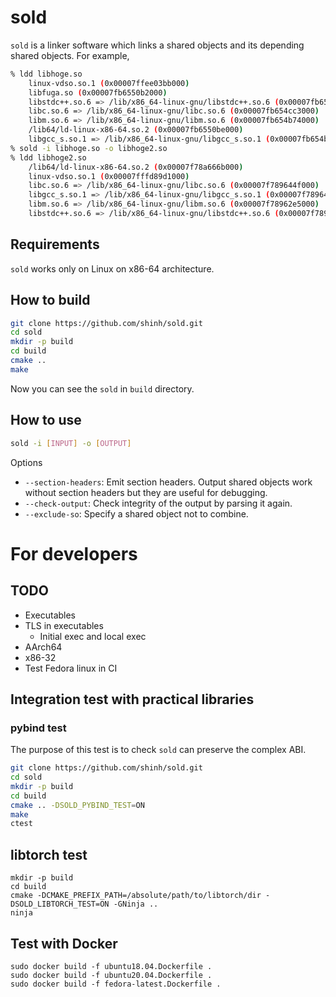 # sold
`sold` is a linker software which links a shared objects and its depending
shared objects. For example,
```bash
% ldd libhoge.so
    linux-vdso.so.1 (0x00007ffee03bb000)
    libfuga.so (0x00007fb6550b2000)
    libstdc++.so.6 => /lib/x86_64-linux-gnu/libstdc++.so.6 (0x00007fb654eb5000)
    libc.so.6 => /lib/x86_64-linux-gnu/libc.so.6 (0x00007fb654cc3000)
    libm.so.6 => /lib/x86_64-linux-gnu/libm.so.6 (0x00007fb654b74000)
    /lib64/ld-linux-x86-64.so.2 (0x00007fb6550be000)
    libgcc_s.so.1 => /lib/x86_64-linux-gnu/libgcc_s.so.1 (0x00007fb654b59000)
% sold -i libhoge.so -o libhoge2.so
% ldd libhoge2.so
    /lib64/ld-linux-x86-64.so.2 (0x00007f78a666b000)
    linux-vdso.so.1 (0x00007fffd89d1000)
    libc.so.6 => /lib/x86_64-linux-gnu/libc.so.6 (0x00007f789644f000)
    libgcc_s.so.1 => /lib/x86_64-linux-gnu/libgcc_s.so.1 (0x00007f7896434000)
    libm.so.6 => /lib/x86_64-linux-gnu/libm.so.6 (0x00007f78962e5000)
    libstdc++.so.6 => /lib/x86_64-linux-gnu/libstdc++.so.6 (0x00007f7896104000)
```

## Requirements
`sold` works only on Linux on x86-64 architecture.

## How to build
```bash
git clone https://github.com/shinh/sold.git
cd sold
mkdir -p build
cd build
cmake ..
make
```
Now you can see the `sold` in `build` directory.

## How to use
```bash
sold -i [INPUT] -o [OUTPUT]
```
Options
- `--section-headers`: Emit section headers. Output shared objects work without section headers but they are useful for debugging.
- `--check-output`: Check integrity of the output by parsing it again.
- `--exclude-so`: Specify a shared object not to combine.

# For developers
## TODO
- Executables
- TLS in executables
    - Initial exec and local exec
- AArch64
- x86-32
- Test Fedora linux in CI

## Integration test with practical libraries
### pybind test
The purpose of this test is to check `sold` can preserve the complex ABI.
```bash
git clone https://github.com/shinh/sold.git
cd sold
mkdir -p build
cd build
cmake .. -DSOLD_PYBIND_TEST=ON
make
ctest
```
## libtorch test
```
mkdir -p build
cd build
cmake -DCMAKE_PREFIX_PATH=/absolute/path/to/libtorch/dir -DSOLD_LIBTORCH_TEST=ON -GNinja ..
ninja
```

## Test with Docker
```
sudo docker build -f ubuntu18.04.Dockerfile .
sudo docker build -f ubuntu20.04.Dockerfile .
sudo docker build -f fedora-latest.Dockerfile .
```
